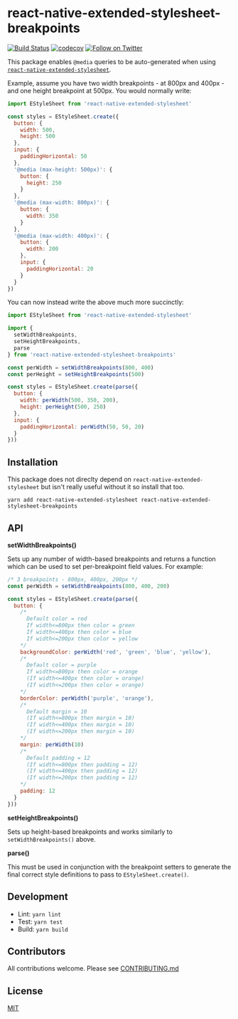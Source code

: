 # react-native-extended-stylesheet-breakpoints

[![Build Status](https://secure.travis-ci.org/hiddentao/react-native-extended-stylesheet-breakpoints.svg?branch=master)](http://travis-ci.org/hiddentao/react-native-extended-stylesheet-breakpoints)
[![codecov](https://codecov.io/gh/hiddentao/react-native-extended-stylesheet-breakpoints/branch/master/graph/badge.svg)](https://codecov.io/gh/hiddentao/react-native-extended-stylesheet-breakpoints)
[![Follow on Twitter](https://img.shields.io/twitter/url/http/shields.io.svg?style=social&label=Follow&maxAge=2592000)](https://twitter.com/hiddentao)

This package enables `@media` queries to be auto-generated when using [`react-native-extended-stylesheet`](https://github.com/vitalets/react-native-extended-stylesheet#media-queries).

Example, assume you have two width breakpoints - at 800px and 400px - and one
height breakpoint at 500px. You would normally write:

```js
import EStyleSheet from 'react-native-extended-stylesheet'

const styles = EStyleSheet.create({
  button: {
    width: 500,
    height: 500
  },
  input: {
    paddingHorizontal: 50
  },
  '@media (max-height: 500px)': {
    button: {
      height: 250
    }
  },
  '@media (max-width: 800px)': {
    button: {
      width: 350
    }
  },
  '@media (max-width: 400px)': {
    button: {
      width: 200
    },
    input: {
      paddingHorizontal: 20
    }
  }
})
```

You can now instead write the above much more succinctly:

```js
import EStyleSheet from 'react-native-extended-stylesheet'

import {
  setWidthBreakpoints,
  setHeightBreakpoints,
  parse
} from 'react-native-extended-stylesheet-breakpoints'

const perWidth = setWidthBreakpoints(800, 400)
const perHeight = setHeightBreakpoints(500)

const styles = EStyleSheet.create(parse({
  button: {
    width: perWidth(500, 350, 200),
    height: perHeight(500, 250)
  },
  input: {
    paddingHorizontal: perWidth(50, 50, 20)
  }
}))
```

## Installation

This package does not direclty depend on `react-native-extended-stylesheet` but
isn't really useful without it so install that too.

```shell
yarn add react-native-extended-stylesheet react-native-extended-stylesheet-breakpoints
```

## API

**setWidthBreakpoints()**

Sets up any number of width-based breakpoints and returns a function which can
be used to set per-breakpoint field values. For example:

```js
/* 3 breakpoints - 800px, 400px, 200px */
const perWidth = setWidthBreakpoints(800, 400, 200)

const styles = EStyleSheet.create(parse({
  button: {
    /*
      Default color = red
      If width<=800px then color = green
      If width<=400px then color = blue
      If width<=200px then color = yellow
    */
    backgroundColor: perWidth('red', 'green', 'blue', 'yellow'),
    /*
      Default color = purple
      If width<=800px then color = orange
      (If width<=400px then color = orange)
      (If width<=200px then color = orange)
    */
    borderColor: perWidth('purple', 'orange'),
    /*
      Default margin = 10
      (If width<=800px then margin = 10)
      (If width<=400px then margin = 10)
      (If width<=200px then margin = 10)
    */
    margin: perWidth(10)
    /*
      Default padding = 12
      (If width<=800px then padding = 12)
      (If width<=400px then padding = 12)
      (If width<=200px then padding = 12)
    */
    padding: 12
  }
}))
```

**setHeightBreakpoints()**

Sets up height-based breakpoints and works similarly to `setWidthBreakpoints()` above.

**parse()**

This must be used in conjunction with the breakpoint setters to generate the final
correct style definitions to pass to `EStyleSheet.create()`.

## Development

* Lint: `yarn lint`
* Test: `yarn test`
* Build: `yarn build`

## Contributors

All contributions welcome. Please see [CONTRIBUTING.md](https://github.com/hiddentao/react-native-extended-stylesheet-breakpoints/raw/master/CCONTRIBUTING.md)

## License

[MIT](https://github.com/hiddentao/react-native-extended-stylesheet-breakpoints/raw/master/LICENSE.md)
